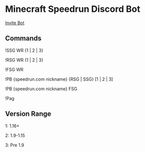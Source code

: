 # Minecraft Speedrun Discord Bot
[Invite Bot](https://discord.com/oauth2/authorize?client_id=471204580516954112&permissions=216064&scope=bot)

## Commands
!SSG WR {1 | 2 | 3}

!RSG WR {1 | 2 | 3}

!FSG WR

!PB {speedrun.com nickname} {RSG | SSG} [1 | 2 | 3]

!PB {speedrun.com nickname} FSG

!Pag

## Version Range

1: 1.16+

2: 1.9-1.15

3: Pre 1.9
